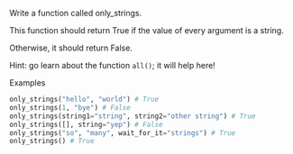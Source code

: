 Write a function called only_strings.

This function should return True if the value of every argument is a string.

Otherwise, it should return False.

Hint: go learn about the function `all()`; it will help here!

Examples

```py
only_strings("hello", "world") # True
only_strings(1, "bye") # False
only_strings(string1="string", string2="other string") # True
only_strings([], string="yep") # False
only_strings("so", "many", wait_for_it="strings") # True
only_strings() # True
```
